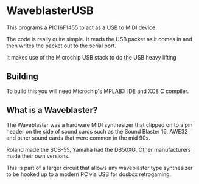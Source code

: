 # WaveblasterUSB

This programs a PIC16F1455 to act as a USB to MIDI device.

The code is really quite simple.  It reads the USB packet as it comes in and then writes the packet out to the serial port.

It makes use of the Microchip USB stack to do the USB heavy lifting

## Building

To build this you will need Microchip's MPLABX IDE and XC8 C compiler.

## What is a Waveblaster?

The Waveblaster was a hardware MIDI synthesizer that clipped on to a pin header on the side of sound cards such as the Sound Blaster 16, AWE32 and other sound cards that were common in the mid 90s.

Roland made the SCB-55, Yamaha had the DB50XG.  Other manufacturers made their own versions.

This is part of a larger circuit that allows any waveblaster type synthesizer to be hooked up to a modern PC via USB for dosbox retrogaming.
